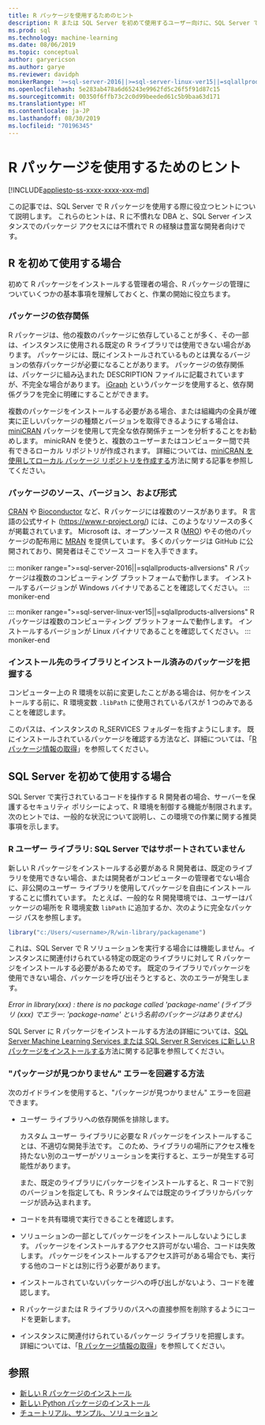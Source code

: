 ```yaml
---
title: R パッケージを使用するためのヒント
description: R または SQL Server を初めて使用するユーザー向けに、SQL Server で R パッケージを使用する際に役立つヒントについて説明します。
ms.prod: sql
ms.technology: machine-learning
ms.date: 08/06/2019
ms.topic: conceptual
author: garyericson
ms.author: garye
ms.reviewer: davidph
monikerRange: '>=sql-server-2016||>=sql-server-linux-ver15||=sqlallproducts-allversions'
ms.openlocfilehash: 5e283ab478a6d65243e9962fd5c26f5f91d87c15
ms.sourcegitcommit: 00350f6ffb73c2c0d99beeded61c5b9baa63d171
ms.translationtype: HT
ms.contentlocale: ja-JP
ms.lasthandoff: 08/30/2019
ms.locfileid: "70196345"
---
```

# <a name="tips-for-using-r-packages"></a>R パッケージを使用するためのヒント

[!INCLUDE[appliesto-ss-xxxx-xxxx-xxx-md](../../includes/appliesto-ss-xxxx-xxxx-xxx-md.md)]

この記事では、SQL Server で R パッケージを使用する際に役立つヒントについて説明します。 これらのヒントは、R に不慣れな DBA と、SQL Server インスタンスでのパッケージ アクセスには不慣れで R の経験は豊富な開発者向けです。

## <a name="if-youre-new-to-r"></a>R を初めて使用する場合

初めて R パッケージをインストールする管理者の場合、R パッケージの管理についていくつかの基本事項を理解しておくと、作業の開始に役立ちます。

### <a name="package-dependencies"></a>パッケージの依存関係

R パッケージは、他の複数のパッケージに依存していることが多く、その一部は、インスタンスに使用される既定の R ライブラリでは使用できない場合があります。 パッケージには、既にインストールされているものとは異なるバージョンの依存パッケージが必要になることがあります。 パッケージの依存関係は、パッケージに組み込まれた DESCRIPTION ファイルに記載されていますが、不完全な場合があります。 [iGraph](https://igraph.org/r/) というパッケージを使用すると、依存関係グラフを完全に明確にすることができます。

複数のパッケージをインストールする必要がある場合、または組織内の全員が確実に正しいパッケージの種類とバージョンを取得できるようにする場合は、[miniCRAN](https://mran.microsoft.com/package/miniCRAN) パッケージを使用して完全な依存関係チェーンを分析することをお勧めします。 minicRAN を使うと、複数のユーザーまたはコンピューター間で共有できるローカル リポジトリが作成されます。 詳細については、[miniCRAN を使用してローカル パッケージ リポジトリを作成する](create-a-local-package-repository-using-minicran.md)方法に関する記事を参照してください。

### <a name="package-sources-versions-and-formats"></a>パッケージのソース、バージョン、および形式

[CRAN](https://cran.r-project.org/) や [Bioconductor](https://www.bioconductor.org/) など、R パッケージには複数のソースがあります。 R 言語の公式サイト (<https://www.r-project.org/>) には、このようなリソースの多くが掲載されています。 Microsoft は、オープンソース R ([MRO](https://mran.microsoft.com/open)) やその他のパッケージの配布用に [MRAN](https://mran.microsoft.com/) を提供しています。 多くのパッケージは GitHub に公開されており、開発者はそこでソース コードを入手できます。

::: moniker range=">=sql-server-2016||=sqlallproducts-allversions"
R パッケージは複数のコンピューティング プラットフォームで動作します。 インストールするバージョンが Windows バイナリであることを確認してください。
::: moniker-end

::: moniker range=">=sql-server-linux-ver15||=sqlallproducts-allversions"
R パッケージは複数のコンピューティング プラットフォームで動作します。 インストールするバージョンが Linux バイナリであることを確認してください。
::: moniker-end

### <a name="know-which-library-youre-installing-to-and-which-packages-are-already-installed"></a>インストール先のライブラリとインストール済みのパッケージを把握する

コンピューター上の R 環境を以前に変更したことがある場合は、何かをインストールする前に、R 環境変数 `.libPath` に使用されているパスが 1 つのみであることを確認します。

このパスは、インスタンスの R_SERVICES フォルダーを指すようにします。 既にインストールされているパッケージを確認する方法など、詳細については、「[R パッケージ情報の取得](../package-management/r-package-information.md)」を参照してください。

## <a name="if-youre-new-to-sql-server"></a>SQL Server を初めて使用する場合

SQL Server で実行されているコードを操作する R 開発者の場合、サーバーを保護するセキュリティ ポリシーによって、R 環境を制御する機能が制限されます。 次のヒントでは、一般的な状況について説明し、この環境での作業に関する推奨事項を示します。

### <a name="r-user-libraries-not-supported-on-sql-server"></a>R ユーザー ライブラリ: SQL Server ではサポートされていません

新しい R パッケージをインストールする必要がある R 開発者は、既定のライブラリを使用できない場合、または開発者がコンピューターの管理者でない場合に、非公開のユーザー ライブラリを使用してパッケージを自由にインストールすることに慣れています。 たとえば、一般的な R 開発環境では、ユーザーはパッケージの場所を R 環境変数 `libPath` に追加するか、次のように完全なパッケージ パスを参照します。

```R
library("c:/Users/<username>/R/win-library/packagename")
```

これは、SQL Server で R ソリューションを実行する場合には機能しません。インスタンスに関連付けられている特定の既定のライブラリに対して R パッケージをインストールする必要があるためです。 既定のライブラリでパッケージを使用できない場合、パッケージを呼び出そうとすると、次のエラーが発生します。

*Error in library(xxx) : there is no package called 'package-name' (ライブラリ (xxx) でエラー: 'package-name' という名前のパッケージはありません)*

SQL Server に R パッケージをインストールする方法の詳細については、[SQL Server Machine Learning Services または SQL Server R Services に新しい R パッケージをインストールする](install-additional-r-packages-on-sql-server.md)方法に関する記事を参照してください。

### <a name="how-to-avoid-package-not-found-errors"></a>"パッケージが見つかりません" エラーを回避する方法

次のガイドラインを使用すると、"パッケージが見つかりません" エラーを回避できます。

+ ユーザー ライブラリへの依存関係を排除します。

    カスタム ユーザー ライブラリに必要な R パッケージをインストールすることは、不適切な開発手法です。 このため、ライブラリの場所にアクセス権を持たない別のユーザーがソリューションを実行すると、エラーが発生する可能性があります。

    また、既定のライブラリにパッケージをインストールすると、R コードで別のバージョンを指定しても、R ランタイムでは既定のライブラリからパッケージが読み込まれます。

+ コードを共有環境で実行できることを確認します。

+ ソリューションの一部としてパッケージをインストールしないようにします。 パッケージをインストールするアクセス許可がない場合、コードは失敗します。 パッケージをインストールするアクセス許可がある場合でも、実行する他のコードとは別に行う必要があります。

+ インストールされていないパッケージへの呼び出しがないよう、コードを確認します。

+ R パッケージまたは R ライブラリのパスへの直接参照を削除するようにコードを更新します。

+ インスタンスに関連付けられているパッケージ ライブラリを把握します。 詳細については、「[R パッケージ情報の取得](../package-management/r-package-information.md)」を参照してください。

## <a name="see-also"></a>参照

+ [新しい R パッケージのインストール](install-additional-r-packages-on-sql-server.md)
+ [新しい Python パッケージのインストール](../python/install-additional-python-packages-on-sql-server.md)
+ [チュートリアル、サンプル、ソリューション](../tutorials/machine-learning-services-tutorials.md)